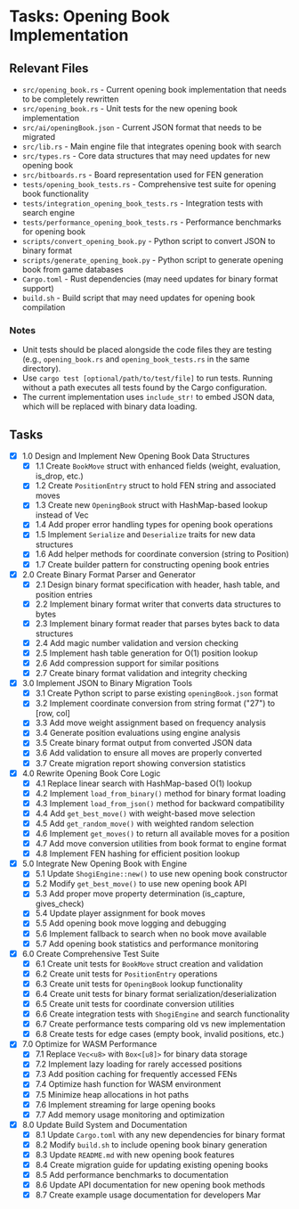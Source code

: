 # Tasks: Opening Book Implementation

## Relevant Files

- `src/opening_book.rs` - Current opening book implementation that needs to be completely rewritten
- `src/opening_book.rs` - Unit tests for the new opening book implementation
- `src/ai/openingBook.json` - Current JSON format that needs to be migrated
- `src/lib.rs` - Main engine file that integrates opening book with search
- `src/types.rs` - Core data structures that may need updates for new opening book
- `src/bitboards.rs` - Board representation used for FEN generation
- `tests/opening_book_tests.rs` - Comprehensive test suite for opening book functionality
- `tests/integration_opening_book_tests.rs` - Integration tests with search engine
- `tests/performance_opening_book_tests.rs` - Performance benchmarks for opening book
- `scripts/convert_opening_book.py` - Python script to convert JSON to binary format
- `scripts/generate_opening_book.py` - Python script to generate opening book from game databases
- `Cargo.toml` - Rust dependencies (may need updates for binary format support)
- `build.sh` - Build script that may need updates for opening book compilation

### Notes

- Unit tests should be placed alongside the code files they are testing (e.g., `opening_book.rs` and `opening_book_tests.rs` in the same directory).
- Use `cargo test [optional/path/to/test/file]` to run tests. Running without a path executes all tests found by the Cargo configuration.
- The current implementation uses `include_str!` to embed JSON data, which will be replaced with binary data loading.

## Tasks

- [x] 1.0 Design and Implement New Opening Book Data Structures
  - [x] 1.1 Create `BookMove` struct with enhanced fields (weight, evaluation, is_drop, etc.)
  - [x] 1.2 Create `PositionEntry` struct to hold FEN string and associated moves
  - [x] 1.3 Create new `OpeningBook` struct with HashMap-based lookup instead of Vec
  - [x] 1.4 Add proper error handling types for opening book operations
  - [x] 1.5 Implement `Serialize` and `Deserialize` traits for new data structures
  - [x] 1.6 Add helper methods for coordinate conversion (string to Position)
  - [x] 1.7 Create builder pattern for constructing opening book entries

- [x] 2.0 Create Binary Format Parser and Generator
  - [x] 2.1 Design binary format specification with header, hash table, and position entries
  - [x] 2.2 Implement binary format writer that converts data structures to bytes
  - [x] 2.3 Implement binary format reader that parses bytes back to data structures
  - [x] 2.4 Add magic number validation and version checking
  - [x] 2.5 Implement hash table generation for O(1) position lookup
  - [x] 2.6 Add compression support for similar positions
  - [x] 2.7 Create binary format validation and integrity checking

- [x] 3.0 Implement JSON to Binary Migration Tools
  - [x] 3.1 Create Python script to parse existing `openingBook.json` format
  - [x] 3.2 Implement coordinate conversion from string format ("27") to [row, col]
  - [x] 3.3 Add move weight assignment based on frequency analysis
  - [x] 3.4 Generate position evaluations using engine analysis
  - [x] 3.5 Create binary format output from converted JSON data
  - [x] 3.6 Add validation to ensure all moves are properly converted
  - [x] 3.7 Create migration report showing conversion statistics

- [x] 4.0 Rewrite Opening Book Core Logic
  - [x] 4.1 Replace linear search with HashMap-based O(1) lookup
  - [x] 4.2 Implement `load_from_binary()` method for binary format loading
  - [x] 4.3 Implement `load_from_json()` method for backward compatibility
  - [x] 4.4 Add `get_best_move()` with weight-based move selection
  - [x] 4.5 Add `get_random_move()` with weighted random selection
  - [x] 4.6 Implement `get_moves()` to return all available moves for a position
  - [x] 4.7 Add move conversion utilities from book format to engine format
  - [x] 4.8 Implement FEN hashing for efficient position lookup

- [x] 5.0 Integrate New Opening Book with Engine
  - [x] 5.1 Update `ShogiEngine::new()` to use new opening book constructor
  - [x] 5.2 Modify `get_best_move()` to use new opening book API
  - [x] 5.3 Add proper move property determination (is_capture, gives_check)
  - [x] 5.4 Update player assignment for book moves
  - [x] 5.5 Add opening book move logging and debugging
  - [x] 5.6 Implement fallback to search when no book move available
  - [x] 5.7 Add opening book statistics and performance monitoring

- [x] 6.0 Create Comprehensive Test Suite
  - [x] 6.1 Create unit tests for `BookMove` struct creation and validation
  - [x] 6.2 Create unit tests for `PositionEntry` operations
  - [x] 6.3 Create unit tests for `OpeningBook` lookup functionality
  - [x] 6.4 Create unit tests for binary format serialization/deserialization
  - [x] 6.5 Create unit tests for coordinate conversion utilities
  - [x] 6.6 Create integration tests with `ShogiEngine` and search functionality
  - [x] 6.7 Create performance tests comparing old vs new implementation
  - [x] 6.8 Create tests for edge cases (empty book, invalid positions, etc.)

- [x] 7.0 Optimize for WASM Performance
  - [x] 7.1 Replace `Vec<u8>` with `Box<[u8]>` for binary data storage
  - [x] 7.2 Implement lazy loading for rarely accessed positions
  - [x] 7.3 Add position caching for frequently accessed FENs
  - [x] 7.4 Optimize hash function for WASM environment
  - [x] 7.5 Minimize heap allocations in hot paths
  - [x] 7.6 Implement streaming for large opening books
  - [x] 7.7 Add memory usage monitoring and optimization

- [x] 8.0 Update Build System and Documentation
  - [x] 8.1 Update `Cargo.toml` with any new dependencies for binary format
  - [x] 8.2 Modify `build.sh` to include opening book binary generation
  - [x] 8.3 Update `README.md` with new opening book features
  - [x] 8.4 Create migration guide for updating existing opening books
  - [x] 8.5 Add performance benchmarks to documentation
  - [x] 8.6 Update API documentation for new opening book methods
  - [x] 8.7 Create example usage documentation for developers
Mar